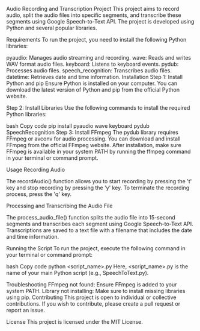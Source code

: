 Audio Recording and Transcription Project
This project aims to record audio, split the audio files into specific segments, and transcribe these segments using Google Speech-to-Text API. The project is developed using Python and several popular libraries.

Requirements
To run the project, you need to install the following Python libraries:

pyaudio: Manages audio streaming and recording.
wave: Reads and writes WAV format audio files.
keyboard: Listens to keyboard events.
pydub: Processes audio files.
speech_recognition: Transcribes audio files.
datetime: Retrieves date and time information.
Installation
Step 1: Install Python and pip
Ensure Python is installed on your computer. You can download the latest version of Python and pip from the official Python website.

Step 2: Install Libraries
Use the following commands to install the required Python libraries:

bash
Copy code
pip install pyaudio wave keyboard pydub SpeechRecognition
Step 3: Install FFmpeg
The pydub library requires FFmpeg or avconv for audio processing. You can download and install FFmpeg from the official FFmpeg website. After installation, make sure FFmpeg is available in your system PATH by running the ffmpeg command in your terminal or command prompt.

Usage
Recording Audio

The recordAudio() function allows you to start recording by pressing the 't' key and stop recording by pressing the 'y' key. To terminate the recording process, press the 'q' key.

Processing and Transcribing the Audio File

The process_audio_file() function splits the audio file into 15-second segments and transcribes each segment using Google Speech-to-Text API. Transcriptions are saved to a text file with a filename that includes the date and time information.

Running the Script
To run the project, execute the following command in your terminal or command prompt:

bash
Copy code
python <script_name>.py
Here, <script_name>.py is the name of your main Python script (e.g., SpeechToText.py).

Troubleshooting
FFmpeg not found: Ensure FFmpeg is added to your system PATH.
Library not installing: Make sure to install missing libraries using pip.
Contributing
This project is open to individual or collective contributions. If you wish to contribute, please create a pull request or report an issue.

License
This project is licensed under the MIT License.

